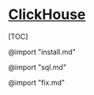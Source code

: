 <link rel="stylesheet" href="https://zhmhbest.gitee.io/hellomathematics/style/index.css">
<script src="https://zhmhbest.gitee.io/hellomathematics/style/index.js"></script>

# [ClickHouse](../index.html)

[TOC]

@import "install.md"

@import "sql.md"

@import "fix.md"